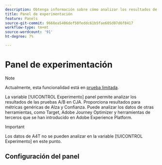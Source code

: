 ```yaml
---
description: Obtenga información sobre cómo analizar los resultados de las pruebas A/B en el panel Experimentación con CJA.
title: Panel de experimentación
feature: Panels
source-git-commit: 9668ea5406def50feddc61b5fae605d07d6f8417
workflow-type: tm+mt
source-wordcount: '91'
ht-degree: 7%

---
```



# Panel de experimentación

>[!NOTE]
>
>Actualmente, esta funcionalidad está en [prueba limitada](/help/release-notes/releases.md).

La variable [!UICONTROL Experimento] panel permite analizar los resultados de las pruebas A/B en CJA. Proporciona resultados para métricas genéricas de Alza y Confianza. Puede analizar los datos de otras herramientas, como Target, Adobe Journey Optimizer y herramientas de terceros que se han introducido en Adobe Experience Platform.

>[!IMPORTANT]
>
>Los datos de A4T no se pueden analizar en la variable [!UICONTROL Experimento] en este punto.

## Configuración del panel


